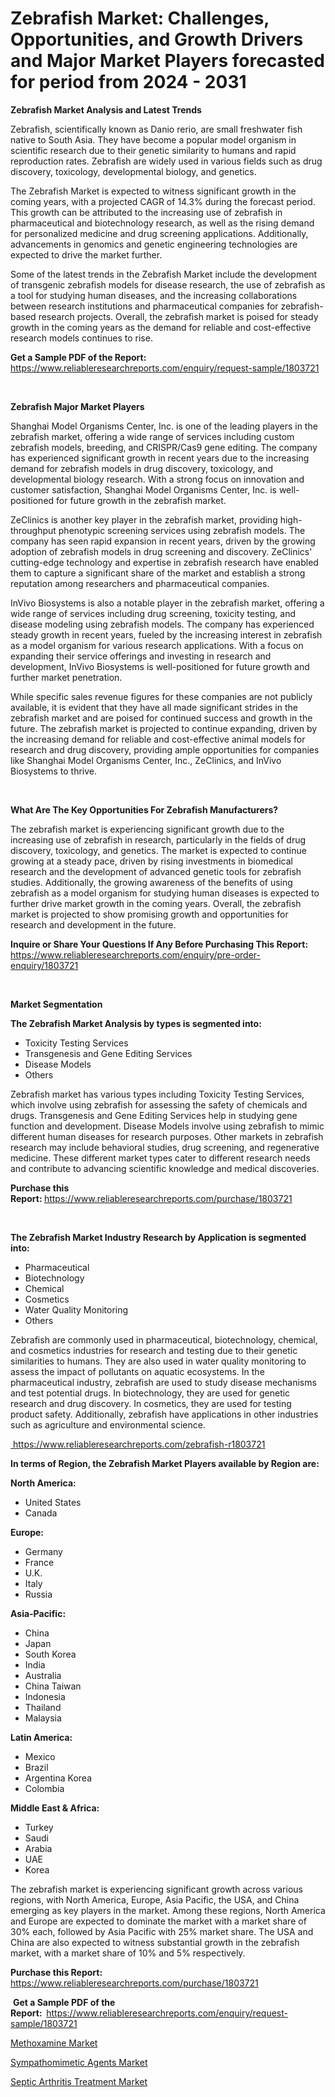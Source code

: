<p><h1>Zebrafish Market: Challenges, Opportunities, and Growth Drivers and Major Market Players forecasted for period from 2024 - 2031</h1></p><p><strong>Zebrafish Market Analysis and Latest Trends</strong></p>
<p><p>Zebrafish, scientifically known as Danio rerio, are small freshwater fish native to South Asia. They have become a popular model organism in scientific research due to their genetic similarity to humans and rapid reproduction rates. Zebrafish are widely used in various fields such as drug discovery, toxicology, developmental biology, and genetics.</p><p>The Zebrafish Market is expected to witness significant growth in the coming years, with a projected CAGR of 14.3% during the forecast period. This growth can be attributed to the increasing use of zebrafish in pharmaceutical and biotechnology research, as well as the rising demand for personalized medicine and drug screening applications. Additionally, advancements in genomics and genetic engineering technologies are expected to drive the market further.</p><p>Some of the latest trends in the Zebrafish Market include the development of transgenic zebrafish models for disease research, the use of zebrafish as a tool for studying human diseases, and the increasing collaborations between research institutions and pharmaceutical companies for zebrafish-based research projects. Overall, the zebrafish market is poised for steady growth in the coming years as the demand for reliable and cost-effective research models continues to rise.</p></p>
<p><strong>Get a Sample PDF of the Report:&nbsp;</strong> <a href="https://www.reliableresearchreports.com/enquiry/request-sample/1803721">https://www.reliableresearchreports.com/enquiry/request-sample/1803721</a></p>
<p>&nbsp;</p>
<p><strong>Zebrafish Major Market Players</strong></p>
<p><p>Shanghai Model Organisms Center, Inc. is one of the leading players in the zebrafish market, offering a wide range of services including custom zebrafish models, breeding, and CRISPR/Cas9 gene editing. The company has experienced significant growth in recent years due to the increasing demand for zebrafish models in drug discovery, toxicology, and developmental biology research. With a strong focus on innovation and customer satisfaction, Shanghai Model Organisms Center, Inc. is well-positioned for future growth in the zebrafish market.</p><p>ZeClinics is another key player in the zebrafish market, providing high-throughput phenotypic screening services using zebrafish models. The company has seen rapid expansion in recent years, driven by the growing adoption of zebrafish models in drug screening and discovery. ZeClinics' cutting-edge technology and expertise in zebrafish research have enabled them to capture a significant share of the market and establish a strong reputation among researchers and pharmaceutical companies.</p><p>InVivo Biosystems is also a notable player in the zebrafish market, offering a wide range of services including drug screening, toxicity testing, and disease modeling using zebrafish models. The company has experienced steady growth in recent years, fueled by the increasing interest in zebrafish as a model organism for various research applications. With a focus on expanding their service offerings and investing in research and development, InVivo Biosystems is well-positioned for future growth and further market penetration.</p><p>While specific sales revenue figures for these companies are not publicly available, it is evident that they have all made significant strides in the zebrafish market and are poised for continued success and growth in the future. The zebrafish market is projected to continue expanding, driven by the increasing demand for reliable and cost-effective animal models for research and drug discovery, providing ample opportunities for companies like Shanghai Model Organisms Center, Inc., ZeClinics, and InVivo Biosystems to thrive.</p></p>
<p>&nbsp;</p>
<p><strong>What Are The Key Opportunities For Zebrafish Manufacturers?</strong></p>
<p><p>The zebrafish market is experiencing significant growth due to the increasing use of zebrafish in research, particularly in the fields of drug discovery, toxicology, and genetics. The market is expected to continue growing at a steady pace, driven by rising investments in biomedical research and the development of advanced genetic tools for zebrafish studies. Additionally, the growing awareness of the benefits of using zebrafish as a model organism for studying human diseases is expected to further drive market growth in the coming years. Overall, the zebrafish market is projected to show promising growth and opportunities for research and development in the future.</p></p>
<p><strong>Inquire or Share Your Questions If Any Before Purchasing This Report:</strong> <a href="https://www.reliableresearchreports.com/enquiry/pre-order-enquiry/1803721">https://www.reliableresearchreports.com/enquiry/pre-order-enquiry/1803721</a></p>
<p>&nbsp;</p>
<p><strong>Market Segmentation</strong></p>
<p><strong>The Zebrafish Market Analysis by types is segmented into:</strong></p>
<p><ul><li>Toxicity Testing Services</li><li>Transgenesis and Gene Editing Services</li><li>Disease Models</li><li>Others</li></ul></p>
<p><p>Zebrafish market has various types including Toxicity Testing Services, which involve using zebrafish for assessing the safety of chemicals and drugs. Transgenesis and Gene Editing Services help in studying gene function and development. Disease Models involve using zebrafish to mimic different human diseases for research purposes. Other markets in zebrafish research may include behavioral studies, drug screening, and regenerative medicine. These different market types cater to different research needs and contribute to advancing scientific knowledge and medical discoveries.</p></p>
<p><strong>Purchase this Report:&nbsp;</strong><a href="https://www.reliableresearchreports.com/purchase/1803721">https://www.reliableresearchreports.com/purchase/1803721</a></p>
<p>&nbsp;</p>
<p><strong>The Zebrafish Market Industry Research by Application is segmented into:</strong></p>
<p><ul><li>Pharmaceutical</li><li>Biotechnology</li><li>Chemical</li><li>Cosmetics</li><li>Water Quality Monitoring</li><li>Others</li></ul></p>
<p><p>Zebrafish are commonly used in pharmaceutical, biotechnology, chemical, and cosmetics industries for research and testing due to their genetic similarities to humans. They are also used in water quality monitoring to assess the impact of pollutants on aquatic ecosystems. In the pharmaceutical industry, zebrafish are used to study disease mechanisms and test potential drugs. In biotechnology, they are used for genetic research and drug discovery. In cosmetics, they are used for testing product safety. Additionally, zebrafish have applications in other industries such as agriculture and environmental science.</p></p>
<p><a href="https://www.reliableresearchreports.com/zebrafish-r1803721">&nbsp;https://www.reliableresearchreports.com/zebrafish-r1803721</a></p>
<p><strong>In terms of Region, the Zebrafish Market Players available by Region are:</strong></p>
<p>
    <p> <strong> North America: </strong>
        <ul>
            <li>United States</li>
            <li>Canada</li>
        </ul>
        </p> 
    <p> <strong> Europe: </strong>
        <ul>
            <li>Germany</li>
            <li>France</li>
            <li>U.K.</li>
            <li>Italy</li>
            <li>Russia</li>
        </ul>
        </p> 
    <p> <strong> Asia-Pacific: </strong>
        <ul>
            <li>China</li>
            <li>Japan</li>
            <li>South Korea</li>
            <li>India</li>
            <li>Australia</li>
            <li>China Taiwan</li>
            <li>Indonesia</li>
            <li>Thailand</li>
            <li>Malaysia</li>
        </ul>
        </p> 
    <p> <strong> Latin America: </strong>
        <ul>
            <li>Mexico</li>
            <li>Brazil</li>
            <li>Argentina Korea</li>
            <li>Colombia</li>
        </ul>
        </p> 
    <p> <strong> Middle East & Africa: </strong>
        <ul>
            <li>Turkey</li>
            <li>Saudi</li>
            <li>Arabia</li>
            <li>UAE</li>
            <li>Korea</li>
        </ul>
    </p>
    </p>
<p><p>The zebrafish market is experiencing significant growth across various regions, with North America, Europe, Asia Pacific, the USA, and China emerging as key players in the market. Among these regions, North America and Europe are expected to dominate the market with a market share of 30% each, followed by Asia Pacific with 25% market share. The USA and China are also expected to witness substantial growth in the zebrafish market, with a market share of 10% and 5% respectively.</p></p>
<p><strong>Purchase this Report: </strong><a href="https://www.reliableresearchreports.com/purchase/1803721">https://www.reliableresearchreports.com/purchase/1803721</a></p>
<p>&nbsp;<strong>Get a Sample PDF of the Report:&nbsp;&nbsp;</strong><a href="https://www.reliableresearchreports.com/enquiry/request-sample/1803721">https://www.reliableresearchreports.com/enquiry/request-sample/1803721</a></p>
<p><strong></strong></p>
<p><p><a href="https://www.linkedin.com/pulse/analyzing-methoxamine-market-global-industry-perspective-y4ase?trackingId=%2FFrNaGWKKh7KRjFEcpyIhg%3D%3D">Methoxamine Market</a></p><p><a href="https://www.linkedin.com/pulse/sympathomimetic-agents-market-trends-forecast-competitive-244fe?trackingId=8bEF0jrkm2Xgemkl2nIgcw%3D%3D">Sympathomimetic Agents Market</a></p><p><a href="https://www.linkedin.com/pulse/septic-arthritis-treatment-market-insights-cagr-trends-growth-jdbhe?trackingId=XXdUCKnRygGeeRjVqRWBiA%3D%3D">Septic Arthritis Treatment Market</a></p></p>